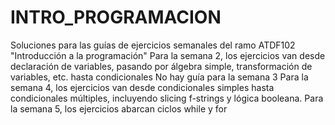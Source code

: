 # INTRO_PROGRAMACION
Soluciones para las guías de ejercicios semanales del ramo ATDF102 "Introducción a la programación"
Para la semana 2, los ejercicios van desde declaración de variables, pasando por álgebra simple, transformación de variables, etc. hasta condicionales
No hay guía para la semana 3
Para la semana 4, los ejercicios van desde condicionales simples hasta condicionales múltiples, incluyendo slicing f-strings y lógica booleana.
Para la semana 5, los ejercicios abarcan ciclos while y for
